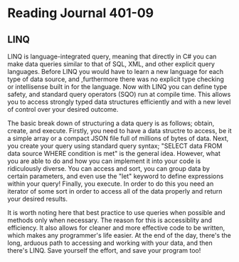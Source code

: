 # Reading Journal 401-09

## LINQ

LINQ is language-integrated query, meaning that directly in C# you can make data queries similar to that of SQL, XML, and other explicit query languages.  Before LINQ you would have to learn a new language for each type of data source, and ,furthermore there was no explicit type checking or intellisense built in for the language.  Now with LINQ you can define type safety, and standard query operators \(SQO\) run at compile time.  This allows you to access strongly typed data structures efficiently and with a new level of control over your desired outcome.

The basic break down of structuring a data query is as follows; obtain, create, and execute.  Firstly, you need to have a data structre to access, be it a simple array or a compact JSON file full of millions of bytes of data.  Next, you create your query using standard query syntax; "SELECT data FROM data source WHERE condition is met" is the general idea.  However, what you are able to do and how you can implement it into your code is ridiculously diverse.  You can access and sort, you can group data by certain parameters, and even use the "let" keyword to define expressions within your query!  Finally, you execute.  In order to do this you need an iterator of some sort in order to access all of the data properly and return your desired results.

It is worth noting here that best practice to use queries when possible and methods only when necessary.  The reason for this is accessiblity and efficiency.  It also allows for cleaner and more effective code to be written, which makes any programmer's life easier.  At the end of the day, there's the long, arduous path to accessing and working with your data, and then there's LINQ. Save yourself the effort, and save your program too!

